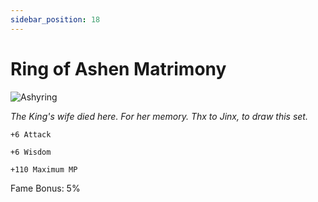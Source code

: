 ```yaml
---
sidebar_position: 18
---
```


# Ring of Ashen Matrimony

![Ashyring](http://i.imgur.com/t6YLzlG.png)

<i>The King's wife died here. For her memory. Thx to Jinx, to draw this set.</i>

    +6 Attack
    
    +6 Wisdom
    
    +110 Maximum MP
    
Fame Bonus: 5%
